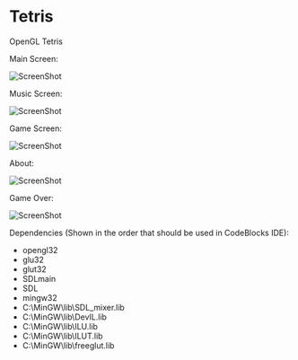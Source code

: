 Tetris
======

OpenGL Tetris

Main Screen:

![ScreenShot](https://cloud.githubusercontent.com/assets/1541798/9152064/adfc035e-3e1a-11e5-8d9b-91438b74b42f.png)

Music Screen:

![ScreenShot](https://cloud.githubusercontent.com/assets/1541798/9152065/adfe1658-3e1a-11e5-9583-3f9baedde7b6.png)

Game Screen:

![ScreenShot](https://cloud.githubusercontent.com/assets/1541798/9152067/ae190bf2-3e1a-11e5-98f3-51a8362d4f96.png)

About:

![ScreenShot](https://cloud.githubusercontent.com/assets/1541798/9152066/ae03708a-3e1a-11e5-9bb1-a5f1c8630a56.png)

Game Over:

![ScreenShot](https://cloud.githubusercontent.com/assets/1541798/9152068/ae1e40fe-3e1a-11e5-9b08-093d0a8f8a5a.png)

Dependencies (Shown in the order that should be used in CodeBlocks IDE):

  - opengl32
  - glu32
  - glut32
  - SDLmain
  - SDL
  - mingw32
  - C:\MinGW\lib\SDL_mixer.lib
  - C:\MinGW\lib\DevIL.lib
  - C:\MinGW\lib\ILU.lib
  - C:\MinGW\lib\ILUT.lib
  - C:\MinGW\lib\freeglut.lib
